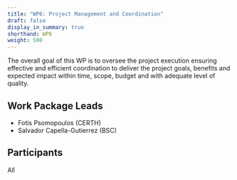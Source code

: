 ```yaml
---
title: "WP6: Project Management and Coordination"
draft: false
display_in_summary: true
shorthand: WP6
weight: 500
---
```


The overall goal of this WP is to oversee the project execution ensuring effective and efficient coordination to deliver the project goals, benefits and expected impact within time, scope, budget and with adequate level of quality.

## Work Package Leads

- Fotis Psomopoulos (CERTH)
- Salvador Capella-Gutierrez (BSC)

## Participants

All
